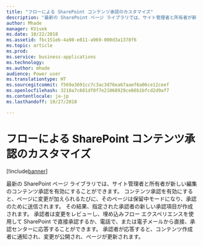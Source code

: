 ```yaml
---
title: "フローによる SharePoint コンテンツ承認のカスタマイズ"
description: "最新の SharePoint ページ ライブラリでは、サイト管理者と所有者が新しい編集のコンテンツ承認を有効にすることができます。"
author: Mhade
manager: KVivek
ms.date: 10/22/2018
ms.assetid: fbc151eb-4a98-e811-a969-000d3a1378f6
ms.topic: article
ms.prod: 
ms.service: business-applications
ms.technology: 
ms.author: mhade
audience: Power user
ms.translationtype: HT
ms.sourcegitcommit: f569a3691cc7c3ac3d76ea67aaef6a06ce12ceef
ms.openlocfilehash: 3218a7c681df8f7e21068929ce66b1bfcd2d9af7
ms.contentlocale: ja-jp
ms.lasthandoff: 10/27/2018

---
```

# <a name="customize-sharepoint-content-approvals-with-flow"></a>フローによる SharePoint コンテンツ承認のカスタマイズ


[!include[banner](../../includes/banner.md)]

最新の SharePoint ページ ライブラリでは、サイト管理者と所有者が新しい編集のコンテンツ承認を有効にすることができます。 コンテンツ承認を有効にすると、ページに変更が加えられるたびに、そのページは保留中モードになり、承認のために送信されます。 その結果、指定された承認者の新しい承認項目が作成されます。 承認者は変更をレビューし、埋め込みフロー エクスペリエンスを使用して SharePoint で直接承認するか、電話で、または電子メールから直接、承認センターに応答することができます。 承認者が応答すると、コンテンツ作成者に通知され、変更が公開され、ページが更新されます。 

